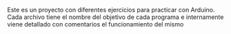 Este es un proyecto con diferentes ejercicios para practicar con Arduino.
Cada archivo tiene el nombre del objetivo de cada programa e internamente viene detallado con comentarios el funcionamiento del mismo
